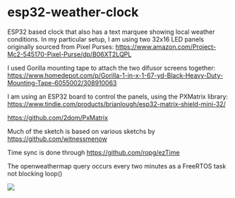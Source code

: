 # esp32-weather-clock
ESP32 based clock that also has a text marquee showing local weather conditions.  In my particular setup, I am using two 32x16 LED panels originally sourced from Pixel Purses: 
https://www.amazon.com/Project-Mc2-545170-Pixel-Purse/dp/B06XT2LQPL

I used Gorilla mounting tape to attach the two difusor screens together: https://www.homedepot.com/p/Gorilla-1-in-x-1-67-yd-Black-Heavy-Duty-Mounting-Tape-6055002/308910063

I am using an ESP32 board to control the panels, using the PXMatrix library: 
https://www.tindie.com/products/brianlough/esp32-matrix-shield-mini-32/

https://github.com/2dom/PxMatrix

Much of the sketch is based on various sketchs by https://github.com/witnessmenow

Time sync is done through https://github.com/ropg/ezTime


The openweathermap query occurs every two minutes as a FreeRTOS task not blocking loop()

![](esp32-weather-clock.gif)
